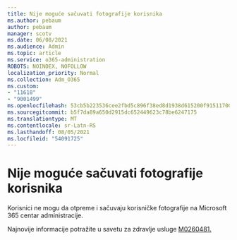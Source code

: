 ```yaml
---
title: Nije moguće sačuvati fotografije korisnika
ms.author: pebaum
author: pebaum
manager: scotv
ms.date: 06/08/2021
ms.audience: Admin
ms.topic: article
ms.service: o365-administration
ROBOTS: NOINDEX, NOFOLLOW
localization_priority: Normal
ms.collection: Adm_O365
ms.custom:
- "11618"
- "9001499"
ms.openlocfilehash: 53cb5b223536cee2fbd5c896f38ed8d1938d615200f9151170070422da229448
ms.sourcegitcommit: b5f7da89a650d2915dc652449623c78be6247175
ms.translationtype: MT
ms.contentlocale: sr-Latn-RS
ms.lasthandoff: 08/05/2021
ms.locfileid: "54091725"
---
```

# <a name="unable-to-save-user-photos"></a>Nije moguće sačuvati fotografije korisnika

Korisnici ne mogu da otpreme i sačuvaju korisničke fotografije na Microsoft 365 centar administracije.

Najnovije informacije potražite u savetu za zdravlje usluge [M0260481.](https://admin.microsoft.com/Adminportal/Home?source=applauncher#/servicehealth/advisories/:/alerts/MO260481)
